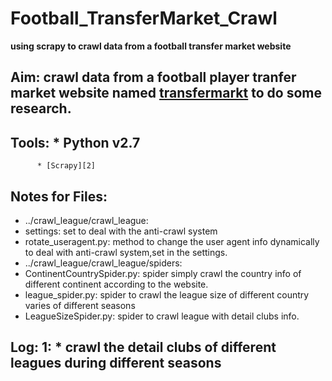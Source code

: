 # Football_TransferMarket_Crawl
**using scrapy to crawl data from a football transfer market website**
## Aim: crawl data from a football player tranfer market website named [transfermarkt][1] to do some research.
## Tools: * Python v2.7
		  *	[Scrapy][2]
## Notes for Files: 
* ../crawl_league/crawl_league:
 * settings: set to deal with the anti-crawl system
 * rotate_useragent.py: method to change the user agent info dynamically to deal with anti-crawl system,set in the settings.
* ../crawl_league/crawl_league/spiders:
 * ContinentCountrySpider.py: spider simply crawl the country info of different continent according to the website.
 * league_spider.py: spider to crawl the league size of different country varies of different seasons
 * LeagueSizeSpider.py: spider to crawl league with detail clubs info.

## Log: 1: * crawl the detail clubs of different leagues during different seasons


[1]: http://www.transfermarkt.co.uk
[2]: https://scrapy.org/
